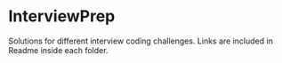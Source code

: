 # InterviewPrep
Solutions for different interview coding challenges. Links are included in Readme inside each folder. 
